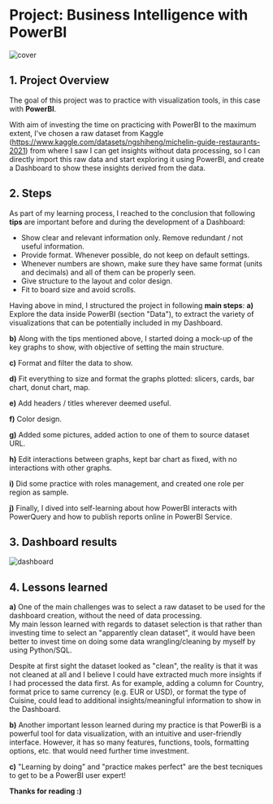 # Project: Business Intelligence with PowerBI
![cover](cover.jpg)

## 1. Project Overview
The goal of this project was to practice with visualization tools, in this case with **PowerBI**.

With aim of investing the time on practicing with PowerBI to the maximum extent, I've chosen a raw dataset from Kaggle (https://www.kaggle.com/datasets/ngshiheng/michelin-guide-restaurants-2021) from where I saw I can get insights without data processing, so I can directly import this raw data and start exploring it using PowerBI, and create a Dashboard to show these insights derived from the data.

## 2. Steps 
As part of my learning process, I reached to the conclusion that following **tips** are important before and during the development of a Dashboard:
- Show clear and relevant information only. Remove redundant / not useful information.
- Provide format. Whenever possible, do not keep on default settings.
- Whenever numbers are shown, make sure they have same format (units and decimals) and all of them can be properly seen.
- Give structure to the layout and color design.
- Fit to board size and avoid scrolls.

Having above in mind, I structured the project in following **main steps**:
**a)** Explore the data inside PowerBI (section "Data"), to extract the variety of visualizations that can be potentially included in my Dashboard.

**b)** Along with the tips mentioned above, I started doing a mock-up of the key graphs to show, with objective of setting the main structure. 

**c)** Format and filter the data to show. 

**d)** Fit everything to size and format the graphs plotted: slicers, cards, bar chart, donut chart, map.

**e)** Add headers / titles wherever deemed useful. 

**f)** Color design.

**g)** Added some pictures, added action to one of them to source dataset URL.

**h)** Edit interactions between graphs, kept bar chart as fixed, with no interactions with other graphs.

**i)** Did some practice with roles management, and created one role per region as sample. 

**j)** Finally, I dived into self-learning about how PowerBI interacts with PowerQuery and how to publish reports online in PowerBI Service.

## 3. Dashboard results
![dashboard](dashboard.JPG)

## 4. Lessons learned

**a)** One of the main challenges was to select a raw dataset to be used for the dashboard creation, without the need of data processing.  
My main lesson learned with regards to dataset selection is that rather than investing time to select an "apparently clean dataset", it would have been better to invest time on doing some data wrangling/cleaning by myself by using Python/SQL.

Despite at first sight the dataset looked as "clean", the reality is that it was not cleaned at all and I believe I could have extracted much more insights if I had processed the data first. 
As for example, adding a column for Country, format price to same currency (e.g. EUR or USD), or format the type of Cuisine, could lead to additional insights/meaningful information to show in the Dashboard. 

**b)** Another important lesson learned during my practice is that PowerBi is a powerful tool for data visualization, with an intuitive and user-friendly interface.
However, it has so many features, functions, tools, formatting options, etc. that would need further time investment. 

**c)** "Learning by doing" and "practice makes perfect" are the best tecniques to get to be a PowerBI user expert!

**Thanks for reading :)**
